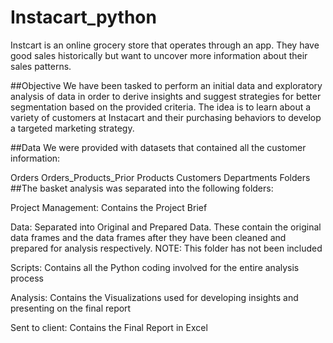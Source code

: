 # Instacart_python
Instcart is an online grocery store that operates through an app. They have good sales historically but want to uncover more information about their sales patterns.

##Objective
We have been tasked to perform an initial data and exploratory analysis of data in order to derive insights and suggest strategies for better segmentation based on the provided criteria. The idea is to learn about a variety of customers at Instacart and their purchasing behaviors to develop a targeted marketing strategy.

##Data
We were provided with datasets that contained all the customer information:

Orders
Orders_Products_Prior
Products
Customers
Departments
Folders
##The basket analysis was separated into the following folders:

Project Management: Contains the Project Brief

Data: Separated into Original and Prepared Data. These contain the original data frames and the data frames after they have been cleaned and prepared for analysis respectively. NOTE: This folder has not been included

Scripts: Contains all the Python coding involved for the entire analysis process

Analysis: Contains the Visualizations used for developing insights and presenting on the final report

Sent to client: Contains the Final Report in Excel
